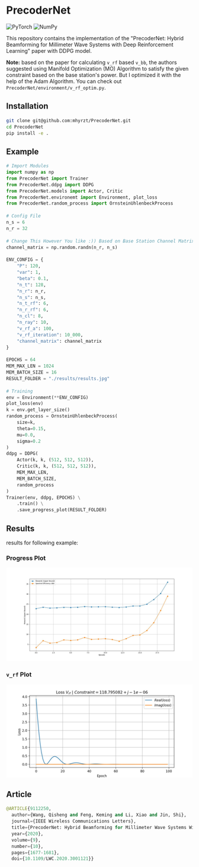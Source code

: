 # PrecoderNet

![PyTorch](https://img.shields.io/badge/PyTorch-%23EE4C2C.svg?style=for-the-badge&logo=PyTorch&logoColor=white)
![NumPy](https://img.shields.io/badge/numpy-%23013243.svg?style=for-the-badge&logo=numpy&logoColor=white)

This repository contains the implementation of the "PrecoderNet: Hybrid Beamforming for Millimeter Wave Systems with Deep Reinforcement Learning" paper with DDPG model.

__Note:__ based on the paper for calculating `v_rf` based `v_bb`, the authors suggested using Manifold Optimization (MO) Algorithm to satisfy the given constraint based on the base station's power. But I optimized it with the help of the Adam Algorithm. You can check out `PrecoderNet/environment/v_rf_optim.py`.

## Installation

```bash
git clone git@github.com:mhyrzt/PrecoderNet.git
cd PrecoderNet
pip install -e .
```

## Example

```python
# Import Modules
import numpy as np
from PrecoderNet import Trainer
from PrecoderNet.ddpg import DDPG
from PrecoderNet.models import Actor, Critic
from PrecoderNet.environemt import Environment, plot_loss
from PrecoderNet.random_process import OrnsteinUhlenbeckProcess

# Config File
n_s = 6
n_r = 32

# Change This However You like :)) Based on Base Station Channel Matrix 
channel_matrix = np.random.randn(n_r, n_s) 

ENV_CONFIG = {
    "P": 120,
    "var": 1,
    "beta": 0.1,
    "n_t": 128,
    "n_r": n_r,
    "n_s": n_s,
    "n_t_rf": 6,
    "n_r_rf": 6,
    "n_cl": 8,
    "n_ray": 10,
    "v_rf_a": 100,
    "v_rf_iteration": 10_000,
    "channel_matrix": channel_matrix
}

EPOCHS = 64
MEM_MAX_LEN = 1024
MEM_BATCH_SIZE = 16
RESULT_FOLDER = "./results/results.jpg"

# Training
env = Environment(**ENV_CONFIG)
plot_loss(env)
k = env.get_layer_size()
random_process = OrnsteinUhlenbeckProcess(
    size=k,
    theta=0.15,
    mu=0.0,
    sigma=0.2
)
ddpg = DDPG(
    Actor(k, k, (512, 512, 512)),
    Critic(k, k, (512, 512, 512)),
    MEM_MAX_LEN,
    MEM_BATCH_SIZE,
    random_process
)
Trainer(env, ddpg, EPOCHS) \
    .train() \
    .save_progress_plot(RESULT_FOLDER)

```

## Results

results for following example:

### Progress Plot

![rewards](results/results.jpg)

### `v_rf` Plot

![v_rf](results/v_rf_loss.jpg)

## Article

```python
@ARTICLE{9112250,
  author={Wang, Qisheng and Feng, Keming and Li, Xiao and Jin, Shi},
  journal={IEEE Wireless Communications Letters},
  title={PrecoderNet: Hybrid Beamforming for Millimeter Wave Systems With Deep Reinforcement Learning},
  year={2020},
  volume={9},
  number={10},
  pages={1677-1681},
  doi={10.1109/LWC.2020.3001121}}
```
